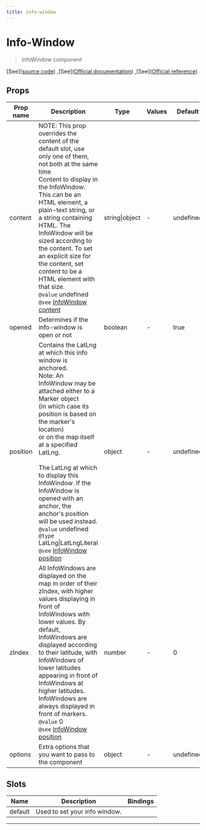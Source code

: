```yaml
---
title: info-window
---
```


  # Info-Window

  
  > InfoWindow component
  
  
  
  
  
  [See]([source code](/guide/info-window.html#source-code))
,[See]([Official documentation](https://developers.google.com/maps/documentation/javascript/infowindows))
,[See]([Official reference](https://developers.google.com/maps/documentation/javascript/reference/info-window))

  

  
## Props

  | Prop name     | Description | Type      | Values      | Default     |
  | ------------- | ----------- | --------- | ----------- | ----------- |
  | content | NOTE: This prop overrides the content of the default slot, use only one of them, not both at the same time<br/>Content to display in the InfoWindow. This can be an HTML element, a plain-text string, or a string containing HTML. The InfoWindow will be sized according to the content. To set an explicit size for the content, set content to be a HTML element with that size.<br/>`@value` undefined<br/>`@see` [InfoWindow content](https://developers.google.com/maps/documentation/javascript/reference/info-window#InfoWindowOptions.content) | string\|object | - | undefined |
| opened | Determines if the info-window is open or not | boolean | - | true |
| position | Contains the LatLng at which this info window is anchored.<br/>Note: An InfoWindow may be attached either to a Marker object<br/>(in which case its position is based on the marker's location)<br/>or on the map itself at a specified LatLng.<br/><br/>The LatLng at which to display this InfoWindow. If the InfoWindow is opened with an anchor, the anchor's position will be used instead.<br/>`@value` undefined<br/>`@type` LatLng\|LatLngLiteral<br/>`@see` [InfoWindow position](https://developers.google.com/maps/documentation/javascript/reference/info-window#InfoWindowOptions.position) | object | - | undefined |
| zIndex | All InfoWindows are displayed on the map in order of their zIndex, with higher values displaying in front of InfoWindows with lower values. By default, InfoWindows are displayed according to their latitude, with InfoWindows of lower latitudes appearing in front of InfoWindows at higher latitudes. InfoWindows are always displayed in front of markers.<br/>`@value` 0<br/>`@see` [InfoWindow position](https://developers.google.com/maps/documentation/javascript/reference/info-window#InfoWindowOptions.zIndex) | number | - | 0 |
| options | Extra options that you want to pass to the component | object | - | undefined |

  
  
  
  
## Slots

  | Name          | Description  | Bindings |
  | ------------- | ------------ | -------- |
  | default | Used to set your info window. |  |

  ---


  
  